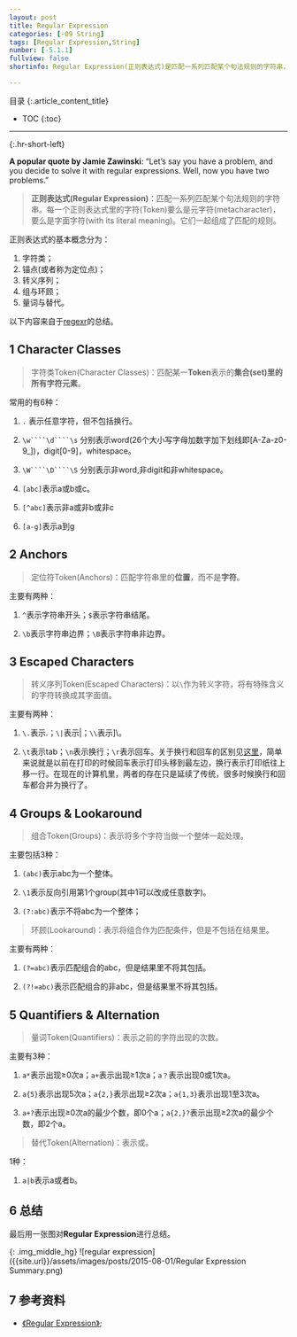 ```yaml
---
layout: post
title: Regular Expression
categories: [-09 String]
tags: [Regular Expression,String]
number: [-5.1.1]
fullview: false
shortinfo: Regular Expression(正则表达式)是匹配一系列匹配某个句法规则的字符串，大大简化了对于String的搜索操作。但是它的使用通常令人费解并且不好掌握。本文我们来系统梳理一遍Regular Expression，为我们以后的字符串搜索打下基础。

---
```

目录
{:.article_content_title}


* TOC
{:toc}

---
{:.hr-short-left}

**A popular quote by Jamie Zawinski**: “Let’s say you have a problem, and you decide to solve it with regular expressions. Well, now you have two problems.”

> **正则表达式(Regular Expression)**：匹配一系列匹配某个句法规则的字符串。每一个正则表达式里的字符(Token)要么是元字符(metacharacter)，要么是字面字符(with its literal meaning)。它们一起组成了匹配的规则。

正则表达式的基本概念分为：

1. 字符类；
2. 锚点(或者称为定位点)；
3. 转义序列；
4. 组与环顾；
5. 量词与替代。

以下内容来自于[regexr](http://www.regexr.com/)的总结。

## 1 Character Classes ##

> 字符类Token(Character Classes)：匹配某一**Token**表示的**集合(set)**里的所有**字符元素**。

常用的有6种：

1. ``.`` 表示任意字符，但不包括换行。

2. ``\w````\d````\s`` 分别表示word(26个大小写字母加数字加下划线即[A-Za-z0-9_])，digit[0-9]，whitespace。

3. ``\W````\D````\S`` 分别表示非word,非digit和非whitespace。

4. ``[abc]``表示a或b或c。

5. ``[^abc]``表示非a或非b或非c

6. ``[a-g]``表示a到g

## 2 Anchors ##

> 定位符Token(Anchors)：匹配字符串里的**位置**，而不是**字符**。

主要有两种：

1. ``^``表示字符串开头；``$``表示字符串结尾。

2. ``\b``表示字符串边界；``\B``表示字符串非边界。

## 3 Escaped Characters ##

> 转义序列Token(Escaped Characters)：以``\``作为转义字符，将有特殊含义的字符转换成其字面值。

主要有两种：

1. ``\.``表示.；``\|``表示|；``\\``表示]\。

2. ``\t``表示tab；``\n``表示换行；``\r``表示回车。关于换行和回车的区别见[这里](http://www.ruanyifeng.com/blog/2006/04/post_213.html)，简单来说就是以前在打印的时候回车表示打印头移到最左边，换行表示打印纸往上移一行。在现在的计算机里，两者的存在只是延续了传统，很多时候换行和回车都合并为换行了。


## 4 Groups & Lookaround ##

> 组合Token(Groups)：表示将多个字符当做一个整体一起处理。

主要包括3种：

1. ``(abc)``表示abc为一个整体。

2. ``\1``表示反向引用第1个group(其中1可以改成任意数字)。

3. ``(?:abc)``表示不将abc为一个整体；

> 环顾(Lookaround)：表示将组合作为匹配条件，但是不包括在结果里。

主要有两种：

1. ``(?=abc)``表示匹配组合的abc，但是结果里不将其包括。

2. ``(?!=abc)``表示匹配组合的非abc，但是结果里不将其包括。

## 5 Quantifiers & Alternation ##

> 量词Token(Quantifiers)：表示之前的字符出现的次数。

主要有3种：

1. ``a*``表示出现≥0次a；``a+``表示出现≥1次a；``a？``表示出现0或1次a。

2. ``a{5}``表示出现5次a；``a{2,}``表示出现≥2次a；``a{1,3}``表示出现1至3次a。

3. ``a+?``表示出现≥0次a的最少个数，即0个a；``a{2,}?``表示出现≥2次a的最少个数，即2个a。

> 替代Token(Alternation)：表示或。

1种：

1. ``a|b``表示a或者b。





## 6 总结 ##

最后用一张图对**Regular Expression**进行总结。


{: .img_middle_hg}
![regular expression]({{site.url}}/assets/images/posts/2015-08-01/Regular Expression Summary.png)



## 7 参考资料 ##
- [《Regular Expression》](https://en.wikipedia.org/wiki/Regular_expression);





